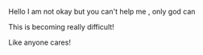 Hello I am not okay but you can't help me , only god can


This is becoming really difficult!


Like anyone cares!
